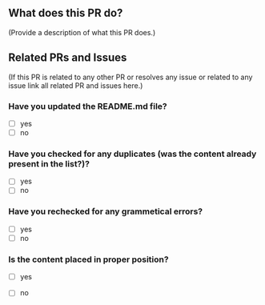 <!--
Thank you for sending the PR! We appreciate you spending the time to work on these changes.

Help us understand your motivation by explaining why you decided to make this change.

Happy contributing!

-->

## What does this PR do?

(Provide a description of what this PR does.)


## Related PRs and Issues

(If this PR is related to any other PR or resolves any issue or related to any issue link all related PR and issues here.)

<!--
put [x] for checking the checkboxes
-->

### Have you updated the README.md file?

- [ ] yes
- [ ] no

### Have you checked for any duplicates (was the content already present in the list?)? 

- [ ] yes
- [ ] no

### Have you rechecked for any grammetical errors?

- [ ] yes
- [ ] no

### Is the content placed in proper position? 

- [ ] yes
- [ ] no

